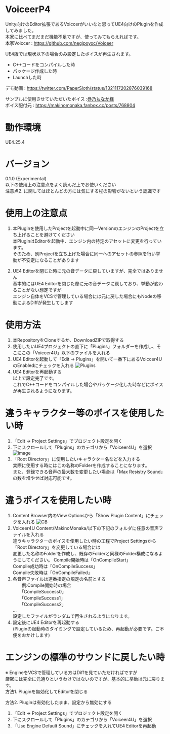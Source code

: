 # VoiceerP4
Unity向けのEditor拡張であるVoiccerがいいなと思ってUE4向けのPluginを作成してみました。<br>
本家に比べてまだまだ機能不足ですが、使ってみてもらえればです。<br>
本家Voiccer : https://github.com/negipoyoc/Voiceer

UE4版では現状以下の場合のみ設定したボイスが再生されます。<br>
* C++コードをコンパイルした時
* パッケージ作成した時
* Launchした時

デモ動画 :
https://twitter.com/PaperSloth/status/1321117202876039168

サンプルに使用させていただいたボイス :[巻乃もなか様](https://twitter.com/monaka_0_0_7)<br>
ボイス配付元 : https://makinomonaka.fanbox.cc/posts/768804

# 動作環境
UE4.25.4

# バージョン
0.1.0 (Experimental)<br>
以下の使用上の注意点をよく読んだ上でお使いください<br>
注意点2. に関してはほとんどの方には気にする程の影響がないという認識です<br>

# 使用上の注意点
1. 本Pluginを使用したProjectを起動中に同一VersionのエンジンのProjectを立ち上げることを避けてください<br>
本PluginはEditorを起動中、エンジン内の特定のアセットに変更を行っています。<br>
そのため、別Projectを立ち上げた場合に同一へのアセットの参照を行い挙動が不安定になることがあります<br>

2. UE4 Editorを閉じた時に元の音データに戻していますが、完全ではありません<br>
基本的にはUE4 Editorを閉じた際に元の音データに戻しており、挙動が変わることがない想定ですが<br>
エンジン自体をVCSで管理している場合には元に戻した場合にもNodeの移動によるDiffが発生してします<br>

# 使用方法
1. 本RepositoryをCloneするか、DownloadZIPで取得する
2. 使用したいUE4プロジェクトの直下に「Plugins」フォルダーを作成し、そこにこの「Voiccer4U」以下のファイルを入れる
3. UE4 Editorを起動して「Edit -> Plugins」を開いて一番下にあるVoiccer4UのEnabledにチェックを入れる
![Plugins](https://user-images.githubusercontent.com/8968076/97306777-479a5f80-18a2-11eb-9d80-ff26a3665adb.png)
4. UE4 Editorを再起動する<br>
以上で設定完了です。<br>
これでC++コードをコンパイルした場合やパッケージ化した時などにボイスが再生されるようになります。

# 違うキャラクター等のボイスを使用したい時
1. 「Edit -> Project Settings」でプロジェクト設定を開く
2. 下にスクロールして「Plugins」のカテゴリから「Voiceer4U」を選択
![image](https://user-images.githubusercontent.com/8968076/97309773-ccd34380-18a5-11eb-9d52-242a3a97f8a7.png)
3. 「Root Directory」に使用したいキャラクター名などを入力する<br>
   実際に使用する時にはこの名称のFolderを作成することになります。<br>
また、登録できる音声の最大数を変更したい場合は「Max Resistry Sound」の数を増やせば対応可能です。<br>

# 違うボイスを使用したい時
1. Content Browser内のView Optionsから「Show Plugin Content」にチェックを入れる
![CB](https://user-images.githubusercontent.com/8968076/97307287-d9a26800-18a2-11eb-8502-03d1cbb8490a.png)
2. Voiceer4U Content/MakinoMonaka/以下の下記のフォルダに任意の音声ファイルを入れる<br>
   違うキャラクターのボイスを使用したい時の工程でProject Settingsから「Root Directory」を変更している場合には<br>
   変更した名称のFolderを作成し、既存のFolderと同様のFolder構成になるようにしてください。
   Compile開始時は「OnCompileStart」<br>
   Compile成功時は「OnCompileSuccess」<br>
   Compile失敗時は「OnCompileFailed」<br>
3. 各音声ファイルは連番指定の規定の名前とする<br>
　　例:Compile開始時の場合<br>
  　　「CompileSuccess0」<br>
  　　「CompileSuccess1」<br>
  　　「CompileSuccess2」<br>
      ...<br>
   設定したファイルがランダムで再生されるようになります。<br>
4. 設定後にUE4 Editorを再起動する<br>
   (Pluginの起動時のタイミングで設定しているため、再起動が必要です。ご不便をおかけします)

# エンジンの標準のサウンドに戻したい時
※ EngineをVCSで管理している方はDiffを見ていただければですが<br>
厳密には完全に元通りというわけではないのですが、基本的に挙動は元に戻ります。<br>
方法1. Pluginを無効化してEditorを閉じる

方法2. Pluginは有効化したまま、設定から無効にする
1. 「Edit -> Project Settings」でプロジェクト設定を開く
2. 下にスクロールして「Plugins」のカテゴリから「Voiceer4U」を選択
3. 「Use Engine Default Sound」にチェックを入れてUE4 Editorを再起動<br>
